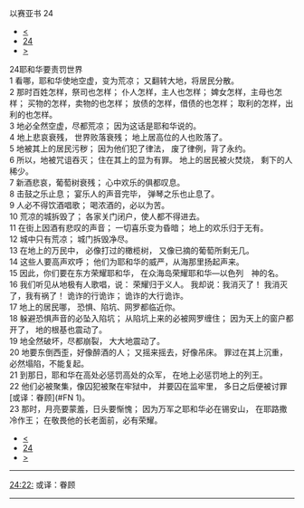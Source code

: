 ﻿





 以赛亚书 24




* [<](bible/ISA23.md)
* [24](bible/ISA.md)
* [>](bible/ISA25.md)



 
24耶和华要责罚世界  
1 看哪，耶和华使地空虚，变为荒凉； 又翻转大地，将居民分散。  
2 那时百姓怎样，祭司也怎样； 仆人怎样，主人也怎样； 婢女怎样，主母也怎样； 买物的怎样，卖物的也怎样； 放债的怎样，借债的也怎样； 取利的怎样，出利的也怎样。  
3 地必全然空虚，尽都荒凉； 因为这话是耶和华说的。     
4 地上悲哀衰残， 世界败落衰残； 地上居高位的人也败落了。  
5 地被其上的居民污秽； 因为他们犯了律法， 废了律例，背了永约。  
6 所以，地被咒诅吞灭； 住在其上的显为有罪。 地上的居民被火焚烧， 剩下的人稀少。  
7 新酒悲哀，葡萄树衰残； 心中欢乐的俱都叹息。  
8 击鼓之乐止息； 宴乐人的声音完毕， 弹琴之乐也止息了。  
9 人必不得饮酒唱歌； 喝浓酒的，必以为苦。  
10 荒凉的城拆毁了； 各家关门闭户，使人都不得进去。  
11 在街上因酒有悲叹的声音； 一切喜乐变为昏暗； 地上的欢乐归于无有。  
12 城中只有荒凉； 城门拆毁净尽。  
13 在地上的万民中， 必像打过的橄榄树， 又像已摘的葡萄所剩无几。     
14 这些人要高声欢呼； 他们为耶和华的威严，从海那里扬起声来。  
15 因此，你们要在东方荣耀耶和华， 在众海岛荣耀耶和华—以色列　神的名。  
16 我们听见从地极有人歌唱，说： 荣耀归于义人。 我却说：我消灭了！ 我消灭了，我有祸了！ 诡诈的行诡诈； 诡诈的大行诡诈。     
17 地上的居民哪， 恐惧、陷坑、网罗都临近你。  
18 躲避恐惧声音的必坠入陷坑； 从陷坑上来的必被网罗缠住； 因为天上的窗户都开了， 地的根基也震动了。  
19 地全然破坏，尽都崩裂， 大大地震动了。  
20 地要东倒西歪，好像醉酒的人； 又摇来摇去，好像吊床。 罪过在其上沉重， 必然塌陷，不能复起。     
21 到那日，耶和华在高处必惩罚高处的众军， 在地上必惩罚地上的列王。  
22 他们必被聚集，像囚犯被聚在牢狱中， 并要囚在监牢里， 多日之后便被讨罪[或译：眷顾](#FN
1)。  
23 那时，月亮要蒙羞，日头要惭愧； 因为万军之耶和华必在锡安山， 在耶路撒冷作王； 在敬畏他的长老面前，必有荣耀。 
* [<](bible/ISA23.md)
* [24](bible/ISA.md)
* [>](bible/ISA25.md)





---


[24:22:](#V22)
或译：眷顾




---









